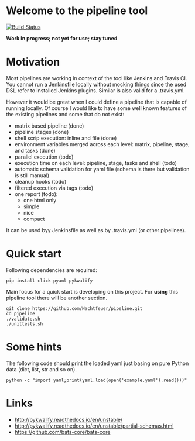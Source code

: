 # Welcome to the pipeline tool

[![Build Status](https://travis-ci.org/Nachtfeuer/pipeline.svg?branch=master)](https://travis-ci.org/Nachtfeuer/pipeline)

**Work in progress; not yet for use; stay tuned**

# Motivation

Most pipelines are working in context of the tool like Jenkins and Travis CI.
You cannot run a Jenkinsfile locally without mocking things since the used DSL
refer to installed Jenkins plugins. Similar is also valid for a  .travis.yml.

However it would be great when I could define a pipeline
that is capable of running locally. Of course I would like to have some well
known features of the existing pipelines and some that do not exist:
 - matrix based pipeline (done)
 - pipeline stages (done)
 - shell scrip execution: inline and file (done)
 - environment variables merged across each level: matrix, pipeline, stage, and tasks (done)
 - parallel execution (todo)
 - execution time on each level: pipeline, stage, tasks and shell (todo)
 - automatic schema validation for yaml file (schema is there but validation is still manual)
 - cleanup hooks (todo)
 - filtered execution via tags (todo)
 - one report (todo):
    - one html only
    - simple
    - nice
    - compact

It can be used byy Jenkinsfile as well as by .travis.yml (or other pipelines).

# Quick start

Following dependencies are required:

```
pip install click pyaml pykwalify
```

Main focus for a quick start is developing on this
project. For **using** this pipeline tool there will
be another section.

```
git clone https://github.com/Nachtfeuer/pipeline.git
cd pipeline
./validate.sh
./unittests.sh
```

# Some hints

The following code should print the loaded yaml just
basing on pure Python data (dict, list, str and so on).

```
python -c "import yaml;print(yaml.load(open('example.yaml').read()))"
```

# Links
 - http://pykwalify.readthedocs.io/en/unstable/
 - http://pykwalify.readthedocs.io/en/unstable/partial-schemas.html
 - https://github.com/bats-core/bats-core